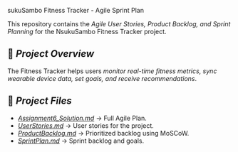 sukuSambo Fitness Tracker - Agile Sprint Plan

This repository contains the *Agile User Stories, Product Backlog, and Sprint Planning* for the NsukuSambo Fitness Tracker project.

## 📌 *Project Overview*
The Fitness Tracker helps users *monitor real-time fitness metrics, sync wearable device data, set goals, and receive recommendations*.

## 📌 *Project Files*
- *[Assignment6_Solution.md](Assignment6_Solution.md)* → Full Agile Plan.
- *[UserStories.md](UserStories.md)* → User stories for the project.
- *[ProductBacklog.md](ProductBacklog.md)* → Prioritized backlog using MoSCoW.
- *[SprintPlan.md](SprintPlan.md)* → Sprint backlog and goals.
